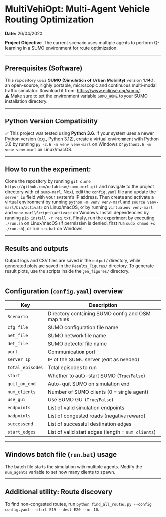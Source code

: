# MultiVehiOpt: Multi-Agent Vehicle Routing Optimization

**Date:** 26/04/2023

**Project Objective:** The current scenario uses multiple agents to perform Q-learning in a SUMO environment for route optimization.

---

## Prerequisites (Software)

This repository uses **SUMO (Simulation of Urban Mobility)** version **1.14.1**, an open-source, highly portable, microscopic and continuous multi-modal traffic simulator. Download it from: https://www.eclipse.org/sumo/.  
⚠️ Make sure to set the environment variable `SUMO_HOME` to your SUMO installation directory.

---

## Python Version Compatibility

✅ This project was tested using **Python 3.6**. If your system uses a newer Python version (e.g., Python 3.12), create a virtual environment with Python 3.6 by running `py -3.6 -m venv venv-marl` on Windows or `python3.6 -m venv venv-marl` on Linux/macOS.

---

## How to run the experiment:

Clone the repository by running `git clone https://github.com/nclabteam/sumo-marl.git` and navigate to the project directory with `cd sumo-marl`. Next, edit the `config.yaml` file and update the `server_ip` field with your system’s IP address. Then create and activate a virtual environment by running `python -m venv venv-marl` and `source venv-marl/bin/activate` on Linux/macOS, or by running `virtualenv venv-marl` and `venv-marl\Scripts\activate` on Windows. Install dependencies by running `pip install -r req.txt`. Finally, run the experiment by executing `./run.sh` on Linux/macOS (if permission is denied, first run `sudo chmod +x ./run.sh`), or run `run.bat` on Windows.

---

## Results and outputs

Output logs and CSV files are saved in the `output/` directory, while generated plots are saved in the `Results_Figures/` directory. To generate result plots, use the scripts inside the `gen_figures/` directory.

---

## Configuration (`config.yaml`) overview

| Key            | Description                             |
|----------------|---------------------------------------|
| `Scenario`     | Directory containing SUMO config and OSM map files |
| `cfg_file`     | SUMO configuration file name          |
| `net_file`     | SUMO network file name                 |
| `det_file`     | SUMO detector file name                |
| `port`         | Communication port                     |
| `server_ip`    | IP of the SUMO server (edit as needed)|
| `total_episodes` | Total episodes to run                 |
| `start`        | Whether to auto-start SUMO (`True`/`False`) |
| `quit_on_end`  | Auto-quit SUMO on simulation end      |
| `num_clients`  | Number of SUMO clients (0 = single agent) |
| `use_gui`      | Use SUMO GUI (`True`/`False`)         |
| `endpoints`    | List of valid simulation endpoints    |
| `badpoints`    | List of congested roads (negative reward) |
| `successend`   | List of successful destination edges  |
| `start_edges`  | List of valid start edges (length = `num_clients`) |

---

## Windows batch file (`run.bat`) usage

The batch file starts the simulation with multiple agents. Modify the `num_agents` variable to set how many clients to spawn.

---

## Additional utility: Route discovery

To find non-congested routes, run `python find_all_routes.py --config config.yaml --start E19 --dest E20 --nr 10`.

